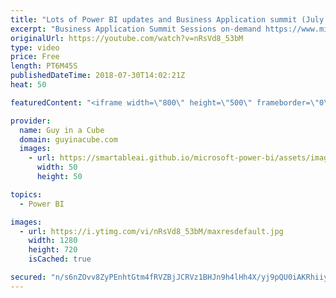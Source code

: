 ```yaml
---
title: "Lots of Power BI updates and Business Application summit (July 30, 2018)"
excerpt: "Business Application Summit Sessions on-demand https://www.microsoft.com/en-us/businessapplicationssummit/sessionsondemand  Power BI and the Future for Modern and Enterprise BI https://www.microsoft.com/en-us/businessapplicationssummit/video/BAS2018-204  Public Preview of Multi-Geo for Power BI Premium"
originalUrl: https://youtube.com/watch?v=nRsVd8_53bM
type: video
price: Free
length: PT6M45S
publishedDateTime: 2018-07-30T14:02:21Z
heat: 50

featuredContent: "<iframe width=\"800\" height=\"500\" frameborder=\"0\" src=\"https://www.youtube.com/embed/nRsVd8_53bM\" allow=\"accelerometer; autoplay; encrypted-media; gyroscope; picture-in-picture\" allowfullscreen></iframe>"

provider:
  name: Guy in a Cube
  domain: guyinacube.com
  images:
    - url: https://smartableai.github.io/microsoft-power-bi/assets/images/organizations/guyinacube.com-50x50.jpg
      width: 50
      height: 50

topics:
  - Power BI

images:
  - url: https://i.ytimg.com/vi/nRsVd8_53bM/maxresdefault.jpg
    width: 1280
    height: 720
    isCached: true

secured: "n/s6nZOvv8ZyPEnhtGtm4fRVZBjJCRVz1BHJn9h4lHh4X/yj9pQU0iAKRhiiy1BOec434vzwg2OCwk9HODv2d4Z2to+kNcGXy5ZhBYokMAo3k09hhXxDCBmbNUGdH+cUaftgxQ4eN2ObQhnbeQqclEuikzDPlUIz1C7JI69JsDcnXXhI9LcEDYgKGTWha+UrsAvi0wth/kTUCFYmY6QoLbzUMwwoZQ+uOp7ZKjMh2dVXv36W9znD5sm7fwYM8jVkh0dxGXFsCvYUOXLd4T5yZslfn0efMr2afwKSjgL9NugfbHKX7MUn3JVjN9zxrRmeFSVt5hHrpMCo/ifHvThShmJFwGqrIqrw9m4msRZ4+dmcv008GzBytX2ktOv7GyFZbQdrGHjFqvMmCjZrBBRUv0gNydr/NGVPCGfFFWtF2uI=;st2rym+vvzO0PaWr7W/I3Q=="
---
```


